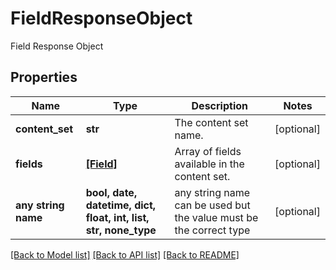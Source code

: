 # FieldResponseObject

Field Response Object

## Properties
Name | Type | Description | Notes
------------ | ------------- | ------------- | -------------
**content_set** | **str** | The content set name. | [optional] 
**fields** | [**[Field]**](Field.md) | Array of fields available in the content set. | [optional] 
**any string name** | **bool, date, datetime, dict, float, int, list, str, none_type** | any string name can be used but the value must be the correct type | [optional]

[[Back to Model list]](../README.md#documentation-for-models) [[Back to API list]](../README.md#documentation-for-api-endpoints) [[Back to README]](../README.md)


